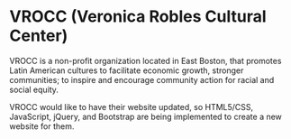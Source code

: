 # VROCC (Veronica Robles Cultural Center) 
VROCC is a non-profit organization located in East Boston, that promotes Latin American cultures to facilitate economic growth, stronger communities; to inspire and encourage community action for racial and social equity.

VROCC would like to have their website updated, so HTML5/CSS, JavaScript, jQuery, and Bootstrap are being implemented to create a new website for them. 
